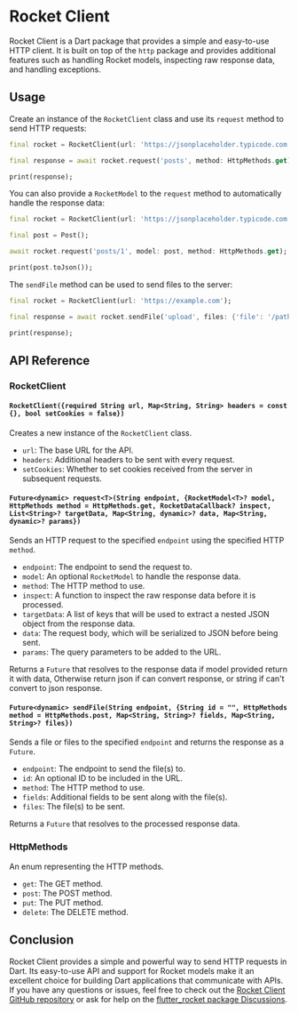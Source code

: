 # Rocket Client

Rocket Client is a Dart package that provides a simple and easy-to-use HTTP client. It is built on top of the `http` package and provides additional features such as handling Rocket models, inspecting raw response data, and handling exceptions.


## Usage


Create an instance of the `RocketClient` class and use its `request` method to send HTTP requests:

```dart
final rocket = RocketClient(url: 'https://jsonplaceholder.typicode.com');

final response = await rocket.request('posts', method: HttpMethods.get);

print(response);
```

You can also provide a `RocketModel` to the `request` method to automatically handle the response data:

```dart
final rocket = RocketClient(url: 'https://jsonplaceholder.typicode.com');

final post = Post();

await rocket.request('posts/1', model: post, method: HttpMethods.get);

print(post.toJson());
```

The `sendFile` method can be used to send files to the server:

```dart
final rocket = RocketClient(url: 'https://example.com');

final response = await rocket.sendFile('upload', files: {'file': '/path/to/my/file.jpg'});

print(response);
```

## API Reference

### RocketClient

#### `RocketClient({required String url, Map<String, String> headers = const {}, bool setCookies = false})`

Creates a new instance of the `RocketClient` class.

- `url`: The base URL for the API.
- `headers`: Additional headers to be sent with every request.
- `setCookies`: Whether to set cookies received from the server in subsequent requests.

#### `Future<dynamic> request<T>(String endpoint, {RocketModel<T>? model, HttpMethods method = HttpMethods.get, RocketDataCallback? inspect, List<String>? targetData, Map<String, dynamic>? data, Map<String, dynamic>? params})`

Sends an HTTP request to the specified `endpoint` using the specified HTTP `method`.

- `endpoint`: The endpoint to send the request to.
- `model`: An optional `RocketModel` to handle the response data.
- `method`: The HTTP method to use.
- `inspect`: A function to inspect the raw response data before it is processed.
- `targetData`: A list of keys that will be used to extract a nested JSON object from the response data.
- `data`: The request body, which will be serialized to JSON before being sent.
- `params`: The query parameters to be added to the URL.

Returns a `Future` that resolves to the response data if model provided return it with data, Otherwise return json if can convert response, or string if can't convert to json response.

#### `Future<dynamic> sendFile(String endpoint, {String id = "", HttpMethods method = HttpMethods.post, Map<String, String>? fields, Map<String, String>? files})`

Sends a file or files to the specified `endpoint` and returns the response as a `Future`.

- `endpoint`: The endpoint to send the file(s) to.
- `id`: An optional ID to be included in the URL.
- `method`: The HTTP method to use.
- `fields`: Additional fields to be sent along with the file(s).
- `files`: The file(s) to be sent.

Returns a `Future` that resolves to the processed response data.

### HttpMethods

An enum representing the HTTP methods.

- `get`: The GET method.
- `post`: The POST method.
- `put`: The PUT method.
- `delete`: The DELETE method.
## Conclusion

Rocket Client provides a simple and powerful way to send HTTP requests in Dart. Its easy-to-use API and support for Rocket models make it an excellent choice for building Dart applications that communicate with APIs. If you have any questions or issues, feel free to check out the [Rocket Client GitHub repository](https://github.com/JahezAcademy/flutter_rocket/tree/dev/packages/rocket_client) or ask for help on the [flutter_rocket package Discussions](https://github.com/JahezAcademy/flutter_rocket/discussions).